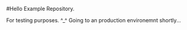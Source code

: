 #Hello
Example Repository.

For testing purposes. ^_^
Going to an production environemnt shortly...

